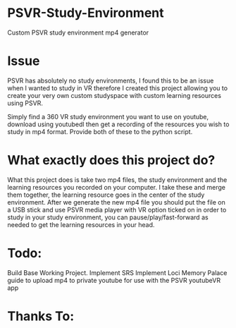# PSVR-Study-Environment
Custom PSVR study environment mp4 generator

# Issue
PSVR has absolutely no study environments, I found this to be an issue when I wanted to study in VR therefore I created this project allowing you to create your very own custom studyspace with custom learning resources using PSVR.

Simply find a 360 VR study environment you want to use on youtube, download using youtubedl then get a recording of the resources you wish to study in mp4 format. Provide both of these to the python script.

# What exactly does this project do?

What this project does is take two mp4 files, the study environment and the learning resources you recorded on your computer. I take these and merge them together, the learning resource goes in the center of the study environment. After we generate the new mp4 file you should put the file on a USB stick and use PSVR media player with VR option ticked on in order to study in your study environment, you can pause/play/fast-forward as needed to get the learning resources in your head.

# Todo:
Build Base Working Project.
Implement SRS
Implement Loci Memory Palace
guide to upload mp4 to private youtube for use with the PSVR youtubeVR app

# Thanks To:
```
```
